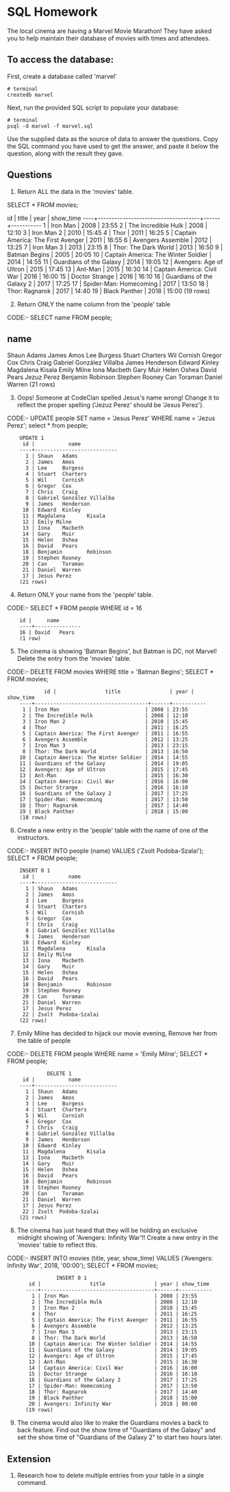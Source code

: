 # SQL Homework

The local cinema are having a Marvel Movie Marathon! They have asked you to help maintain their database of movies with times and attendees.

## To access the database:

First, create a database called 'marvel'

```
# terminal
createdb marvel
```

Next, run the provided SQL script to populate your database:

```
# terminal
psql -d marvel -f marvel.sql
```

Use the supplied data as the source of data to answer the questions. Copy the SQL command you have used to get the answer, and paste it below the question, along with the result they gave.

## Questions

1.  Return ALL the data in the 'movies' table.

SELECT * FROM movies;

id |                title                | year | show_time
----+-------------------------------------+------+-----------
 1 | Iron Man                            | 2008 | 23:55
 2 | The Incredible Hulk                 | 2008 | 12:10
 3 | Iron Man 2                          | 2010 | 15:45
 4 | Thor                                | 2011 | 16:25
 5 | Captain America: The First Avenger  | 2011 | 16:55
 6 | Avengers Assemble                   | 2012 | 13:25
 7 | Iron Man 3                          | 2013 | 23:15
 8 | Thor: The Dark World                | 2013 | 16:50
 9 | Batman Begins                       | 2005 | 20:05
10 | Captain America: The Winter Soldier | 2014 | 14:55
11 | Guardians of the Galaxy             | 2014 | 19:05
12 | Avengers: Age of Ultron             | 2015 | 17:45
13 | Ant-Man                             | 2015 | 16:30
14 | Captain America: Civil War          | 2016 | 16:00
15 | Doctor Strange                      | 2016 | 16:10
16 | Guardians of the Galaxy 2           | 2017 | 17:25
17 | Spider-Man: Homecoming              | 2017 | 13:50
18 | Thor: Ragnarok                      | 2017 | 14:40
19 | Black Panther                       | 2018 | 15:00
(19 rows)



2.  Return ONLY the name column from the 'people' table


CODE:-      SELECT name FROM people;

name            
---------------------------
Shaun   Adams
James   Amos
Lee     Burgess
Stuart  Charters
Wil     Cornish
Gregor  Cox
Chris   Craig
Gabriel González Villalba
James   Henderson
Edward  Kinley
Magdalena       Kisala
Emily Milne
Iona    Macbeth
Gary    Muir
Helen   Oshea
David   Pears
Jezuz   Perez
Benjamin        Robinson
Stephen Rooney
Can     Toraman
Daniel  Warren
(21 rows)




3.  Oops! Someone at CodeClan spelled Jesus's name wrong! Change it to reflect the proper spelling ('Jezuz Perez' should be 'Jesus Perez').

CODE:-  UPDATE people SET name = 'Jesus Perez' WHERE name = 'Jezus  Perez';
        select * from people;

        UPDATE 1
         id |           name            
        ----+---------------------------
          1 | Shaun   Adams
          2 | James   Amos
          3 | Lee     Burgess
          4 | Stuart  Charters
          5 | Wil     Cornish
          6 | Gregor  Cox
          7 | Chris   Craig
          8 | Gabriel González Villalba
          9 | James   Henderson
         10 | Edward  Kinley
         11 | Magdalena       Kisala
         12 | Emily Milne
         13 | Iona    Macbeth
         14 | Gary    Muir
         15 | Helen   Oshea
         16 | David   Pears
         18 | Benjamin        Robinson
         19 | Stephen Rooney
         20 | Can     Toraman
         21 | Daniel  Warren
         17 | Jesus Perez
        (21 rows)




4.  Return ONLY your name from the 'people' table.

CODE:-    SELECT * FROM people WHERE id = 16

        id |     name      
        ----+---------------
        16 | David   Pears
        (1 row)


5.  The cinema is showing 'Batman Begins', but Batman is DC, not Marvel! Delete the entry from the 'movies' table.

CODE:-  DELETE FROM movies WHERE title = 'Batman Begins';
        SELECT * FROM movies;   

                id |                title                | year | show_time
        ----+-------------------------------------+------+-----------
         1 | Iron Man                            | 2008 | 23:55
         2 | The Incredible Hulk                 | 2008 | 12:10
         3 | Iron Man 2                          | 2010 | 15:45
         4 | Thor                                | 2011 | 16:25
         5 | Captain America: The First Avenger  | 2011 | 16:55
         6 | Avengers Assemble                   | 2012 | 13:25
         7 | Iron Man 3                          | 2013 | 23:15
         8 | Thor: The Dark World                | 2013 | 16:50
        10 | Captain America: The Winter Soldier | 2014 | 14:55
        11 | Guardians of the Galaxy             | 2014 | 19:05
        12 | Avengers: Age of Ultron             | 2015 | 17:45
        13 | Ant-Man                             | 2015 | 16:30
        14 | Captain America: Civil War          | 2016 | 16:00
        15 | Doctor Strange                      | 2016 | 16:10
        16 | Guardians of the Galaxy 2           | 2017 | 17:25
        17 | Spider-Man: Homecoming              | 2017 | 13:50
        18 | Thor: Ragnarok                      | 2017 | 14:40
        19 | Black Panther                       | 2018 | 15:00
        (18 rows)

6.  Create a new entry in the 'people' table with the name of one of the instructors.

CODE:-  INSERT INTO people (name) VALUES ('Zsolt  Podoba-Szalai');
        SELECT * FROM people;


        INSERT 0 1
         id |           name            
        ----+---------------------------
          1 | Shaun   Adams
          2 | James   Amos
          3 | Lee     Burgess
          4 | Stuart  Charters
          5 | Wil     Cornish
          6 | Gregor  Cox
          7 | Chris   Craig
          8 | Gabriel González Villalba
          9 | James   Henderson
         10 | Edward  Kinley
         11 | Magdalena       Kisala
         12 | Emily Milne
         13 | Iona    Macbeth
         14 | Gary    Muir
         15 | Helen   Oshea
         16 | David   Pears
         18 | Benjamin        Robinson
         19 | Stephen Rooney
         20 | Can     Toraman
         21 | Daniel  Warren
         17 | Jesus Perez
         22 | Zsolt  Podoba-Szalai
        (22 rows)

7.  Emily Milne has decided to hijack our movie evening, Remove her from the table of people

CODE:-   DELETE FROM people WHERE name = 'Emily Milne';
         SELECT * FROM people;

                 DELETE 1
         id |           name            
        ----+---------------------------
          1 | Shaun   Adams
          2 | James   Amos
          3 | Lee     Burgess
          4 | Stuart  Charters
          5 | Wil     Cornish
          6 | Gregor  Cox
          7 | Chris   Craig
          8 | Gabriel González Villalba
          9 | James   Henderson
         10 | Edward  Kinley
         11 | Magdalena       Kisala
         13 | Iona    Macbeth
         14 | Gary    Muir
         15 | Helen   Oshea
         16 | David   Pears
         18 | Benjamin        Robinson
         19 | Stephen Rooney
         20 | Can     Toraman
         21 | Daniel  Warren
         17 | Jesus Perez
         22 | Zsolt  Podoba-Szalai
        (21 rows)

8.  The cinema has just heard that they will be holding an exclusive midnight showing of 'Avengers: Infinity War'!! Create a new entry in the 'movies' table to reflect this.

  CODE:-  INSERT INTO movies (title, year, show_time) VALUES ('Avengers: Infinity War', 2018, '00:00');
          SELECT * FROM movies;

                    INSERT 0 1
           id |                title                | year | show_time
          ----+-------------------------------------+------+-----------
            1 | Iron Man                            | 2008 | 23:55
            2 | The Incredible Hulk                 | 2008 | 12:10
            3 | Iron Man 2                          | 2010 | 15:45
            4 | Thor                                | 2011 | 16:25
            5 | Captain America: The First Avenger  | 2011 | 16:55
            6 | Avengers Assemble                   | 2012 | 13:25
            7 | Iron Man 3                          | 2013 | 23:15
            8 | Thor: The Dark World                | 2013 | 16:50
           10 | Captain America: The Winter Soldier | 2014 | 14:55
           11 | Guardians of the Galaxy             | 2014 | 19:05
           12 | Avengers: Age of Ultron             | 2015 | 17:45
           13 | Ant-Man                             | 2015 | 16:30
           14 | Captain America: Civil War          | 2016 | 16:00
           15 | Doctor Strange                      | 2016 | 16:10
           16 | Guardians of the Galaxy 2           | 2017 | 17:25
           17 | Spider-Man: Homecoming              | 2017 | 13:50
           18 | Thor: Ragnarok                      | 2017 | 14:40
           19 | Black Panther                       | 2018 | 15:00
           20 | Avengers: Infinity War              | 2018 | 00:00
          (19 rows)



9.  The cinema would also like to make the Guardians movies a back to back feature. Find out the show time of "Guardians of the Galaxy" and set the show time of "Guardians of the Galaxy 2" to start two hours later.



## Extension


1.  Research how to delete multiple entries from your table in a single command.
